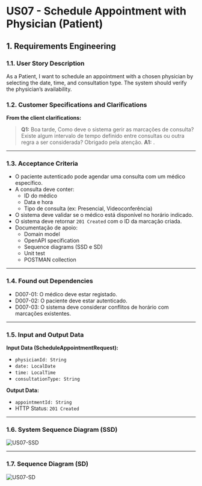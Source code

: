 # US07 - Schedule Appointment with Physician (Patient)

## 1. Requirements Engineering

### 1.1. User Story Description
As a Patient, I want to schedule an appointment with a chosen physician by selecting the date, time, and consultation type. The system should verify the physician’s availability.

### 1.2. Customer Specifications and Clarifications
**From the client clarifications:**
> **Q1:** Boa tarde,
          Como deve o sistema gerir as marcações de consulta? Existe algum intervalo de tempo definido entre consultas ou outra regra a ser considerada?
          Obrigado pela atenção.
> **A1:** .

---

### 1.3. Acceptance Criteria
* O paciente autenticado pode agendar uma consulta com um médico específico.
* A consulta deve conter:
    * ID do médico
    * Data e hora
    * Tipo de consulta (ex: Presencial, Videoconferência)
* O sistema deve validar se o médico está disponível no horário indicado.
* O sistema deve retornar `201 Created` com o ID da marcação criada.
* Documentação de apoio:
    * Domain model
    * OpenAPI specification
    * Sequence diagrams (SSD e SD)
    * Unit test
    * POSTMAN collection

---

### 1.4. Found out Dependencies
* D007-01: O médico deve estar registado.
* D007-02: O paciente deve estar autenticado.
* D007-03: O sistema deve considerar conflitos de horário com marcações existentes.

---

### 1.5. Input and Output Data

**Input Data (ScheduleAppointmentRequest):**
- `physicianId: String`
- `date: LocalDate`
- `time: LocalTime`
- `consultationType: String`

**Output Data:**
- `appointmentId: String`
- HTTP Status: `201 Created`

---

### 1.6. System Sequence Diagram (SSD)
![US07-SSD](US07-SSD.svg)

---

### 1.7. Sequence Diagram (SD)
![US07-SD](US07-SD.svg)
